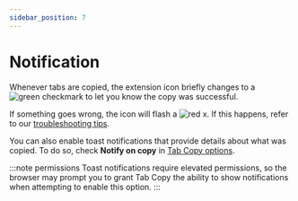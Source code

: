 ```yaml
---
sidebar_position: 7
---
```


# Notification

Whenever tabs are copied, the extension icon briefly changes to a ![green checkmark](/img/success.png) to let you know the copy was successful.

If something goes wrong, the icon will flash a ![red x](/img/fail.png). If this happens, refer to our [troubleshooting tips](./troubleshooting/common-issues.md).

You can also enable toast notifications that provide details about what was copied. To do so, check **Notify on copy** in [Tab Copy options](./options.mdx#notify-on-copy).

:::note permissions
Toast notifications require elevated permissions, so the browser may prompt you to grant Tab Copy the ability to show notifications when attempting to enable this option.
:::
